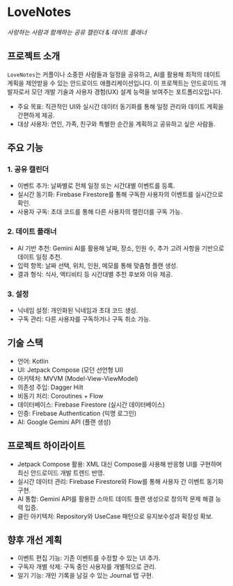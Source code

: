# LoveNotes
*사랑하는 사람과 함께하는 공유 캘린더 & 데이트 플래너*

## 프로젝트 소개

`LoveNotes`는 커플이나 소중한 사람들과 일정을 공유하고, AI를 활용해 최적의 데이트 계획을 제안받을 수 있는 안드로이드 애플리케이션입니다. 
이 프로젝트는 안드로이드 개발자로서 모던 개발 기술과 사용자 경험(UX) 설계 능력을 보여주는 포트폴리오입니다.

- 주요 목표: 직관적인 UI와 실시간 데이터 동기화를 통해 일정 관리와 데이트 계획을 간편하게 제공.
- 대상 사용자: 연인, 가족, 친구와 특별한 순간을 계획하고 공유하고 싶은 사람들.

## 주요 기능
### 1. 공유 캘린더
- 이벤트 추가: 날짜별로 전체 일정 또는 시간대별 이벤트를 등록.
- 실시간 동기화: Firebase Firestore를 통해 구독한 사용자의 이벤트를 실시간으로 확인.
- 사용자 구독: 초대 코드를 통해 다른 사용자의 캘린더를 구독 가능.

### 2. 데이트 플래너
- AI 기반 추천: Gemini AI를 활용해 날짜, 장소, 인원 수, 추가 고려 사항을 기반으로 데이트 일정 추천.
- 입력 항목: 날짜 선택, 위치, 인원, 메모를 통해 맞춤형 플랜 생성.
- 결과 형식: 식사, 액티비티 등 시간대별 추천 후보와 이유 제공.

### 3. 설정
- 닉네임 설정: 개인화된 닉네임과 초대 코드 생성.
- 구독 관리: 다른 사용자를 구독하거나 구독 취소 가능.

## 기술 스택

- 언어: Kotlin
- UI: Jetpack Compose (모던 선언형 UI)
- 아키텍처: MVVM (Model-View-ViewModel)
- 의존성 주입: Dagger Hilt
- 비동기 처리: Coroutines + Flow
- 데이터베이스: Firebase Firestore (실시간 데이터베이스)
- 인증: Firebase Authentication (익명 로그인)
- AI: Google Gemini API (플랜 생성)

## 프로젝트 하이라이트
- Jetpack Compose 활용: XML 대신 Compose를 사용해 반응형 UI를 구현하며 최신 안드로이드 개발 트렌드 반영.
- 실시간 데이터 관리: Firebase Firestore와 Flow를 통해 사용자 간 이벤트 동기화 구현.
- AI 통합: Gemini API를 활용한 스마트 데이트 플랜 생성으로 창의적 문제 해결 능력 입증.
- 클린 아키텍처: Repository와 UseCase 패턴으로 유지보수성과 확장성 확보.

## 향후 개선 계획
- 이벤트 편집 기능: 기존 이벤트를 수정할 수 있는 UI 추가. 
- 구독자 개별 삭제: 구독 중인 사용자를 개별적으로 관리. 
- 일기 기능: 개인 기록을 남길 수 있는 Journal 탭 구현.